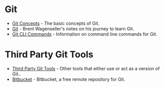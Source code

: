 
# Git
- [Git Concepts](/learn_to_code/git/git_concepts) - The basic concepts of Git.
- [Git](/learn_to_code/git/git) - Brent Wagenseller's notes on his journey to learn Git.
- [Git CLI Commands](/learn_to_code/git/git_cli_commands) - Information on command line commands for Git.

# Third Party Git Tools
- [Third Party Git Tools](/learn_to_code/git/third_party_git_tools) - Other tools that either use or act as a version of Git..
- [Bitbucket](/learn_to_code/git/bitbucket) - Bitbucket, a free remote repository for Git.